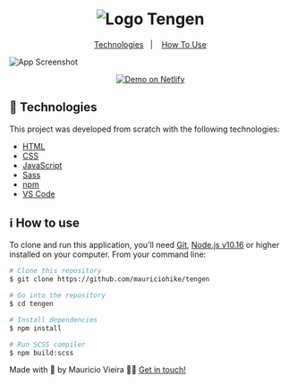 <h1 align="center">
    <img alt="Logo Tengen" src="https://res.cloudinary.com/dg5pzm35l/image/upload/v1595466062/logo-tengen_cunoiw.png" />
</h1>

<h4 align="center">
  
</h4>

<p align="center">
  <a href="#rocket-technologies">Technologies</a>&nbsp;&nbsp;&nbsp;|&nbsp;&nbsp;&nbsp;
  <a href="#warning-prerequisites">How To Use</a>
</p>

![App Screenshot](https://res.cloudinary.com/dg5pzm35l/image/upload/v1595468079/screenshot-clean_rzgylm.png)

<p align="center">
  <a href="https://tengen.netlify.app/" target="_blank">
    <img alt="Demo on Netlify" src="https://res.cloudinary.com/lukemorales/image/upload/v1563043495/readme_logos/demo_on_netlify_bbuvjz.png">
  </a>
</p>

## 🚀 Technologies

This project was developed from scratch with the following technologies:

-  [HTML](https://developer.mozilla.org/en-US/docs/Web/HTML)
-  [CSS](https://developer.mozilla.org/en-US/docs/Web/CSS)
-  [JavaScript](https://developer.mozilla.org/en-US/docs/Web/JavaScript)
-  [Sass](https://sass-lang.com/)
-  [npm](https://www.npmjs.com/)
-  [VS Code](https://code.visualstudio.com/)

## ℹ️ How to use

To clone and run this application, you'll need [Git](https://git-scm.com), [Node.js v10.16](https://nodejs.org/en/) or higher installed on your computer. From your command line:

  ```bash
  # Clone this repository
  $ git clone https://github.com/mauriciohike/tengen

  # Go into the repository
  $ cd tengen

  # Install dependencies
  $ npm install

  # Run SCSS compiler
  $ npm build:scss
  ```

Made with 💛 by Mauricio Vieira 👋🏼 [Get in touch!](https://www.linkedin.com/in/vieira-mauricio/)